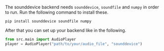 The sounddevice backend needs `sounddevice`, `soundfile` and `numpy` in order to run. Run the following command to install these.

```shell title="Install requirements for sounddevice backend"
pip install sounddevice soundfile numpy
```

After that you can set up your backend like in the following.

```python title="Setup sounddevice backend"
from src.main import AudioPlayer
player = AudioPlayer("path/to/your/audio_file", "sounddevice")
```
